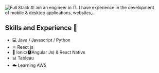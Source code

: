 ![Full Stack](https://github.com/jonathanramirezislas/jonathanramirezislas/blob/main/coding.gif)
#I am an engineer in IT. I have experience in the development of mobile & desktop applications, websites,..
## Skills and Experience  🦄 
- 💻 Java / Javascript / Python
- ⚛ React js
- 📱 Ionic(🅰️Angular Js) & React Native
- 📊 Tableau
- ☁️ Learning AWS


